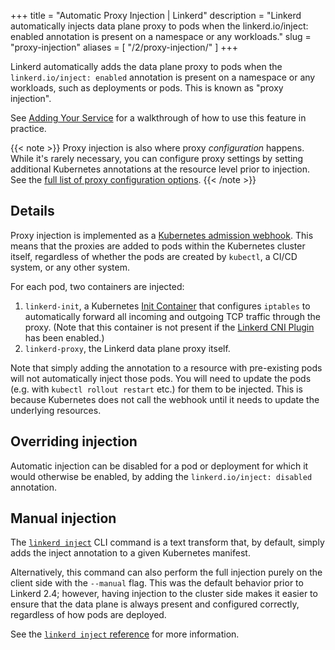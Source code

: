 +++
title = "Automatic Proxy Injection | Linkerd"
description = "Linkerd automatically injects data plane proxy to pods when the linkerd.io/inject: enabled annotation is present on a namespace or any workloads."
slug = "proxy-injection"
aliases = [
  "/2/proxy-injection/"
]
+++

Linkerd automatically adds the data plane proxy to pods when the
`linkerd.io/inject: enabled` annotation is present on a namespace or any
workloads, such as deployments or pods. This is known as "proxy injection".

See [Adding Your Service](/2/tasks/adding-your-service/) for a walkthrough of
how to use this feature in practice.

{{< note >}}
Proxy injection is also where proxy *configuration* happens. While it's rarely
necessary, you can configure proxy settings by setting additional Kubernetes
annotations at the resource level prior to injection. See the [full list of
proxy configuration options](/2/reference/proxy-configuration/).
{{< /note >}}

## Details

Proxy injection is implemented as a [Kubernetes admission
webhook](https://kubernetes.io/docs/reference/access-authn-authz/extensible-admission-controllers/#admission-webhooks).
This means that the proxies are added to pods within the Kubernetes cluster
itself, regardless of whether the pods are created by `kubectl`, a CI/CD
system, or any other system.

For each pod, two containers are injected:

1. `linkerd-init`, a Kubernetes [Init
   Container](https://kubernetes.io/docs/concepts/workloads/pods/init-containers/)
   that configures `iptables` to automatically forward all incoming and
   outgoing TCP traffic through the proxy. (Note that this container is not
   present if the [Linkerd CNI Plugin](/2/features/cni/) has been enabled.)
1. `linkerd-proxy`, the Linkerd data plane proxy itself.

Note that simply adding the annotation to a resource with pre-existing pods
will not automatically inject those pods. You will need to update the pods
(e.g. with `kubectl rollout restart` etc.) for them to be injected. This is
because Kubernetes does not call the webhook until it needs to update the
underlying resources.

## Overriding injection

Automatic injection can be disabled for a pod or deployment for which it would
otherwise be enabled, by adding the `linkerd.io/inject: disabled` annotation.

## Manual injection

The [`linkerd inject`](/2/reference/cli/inject/) CLI command is a text
transform that, by default, simply adds the inject annotation to a given
Kubernetes manifest.

Alternatively, this command can also perform the full injection purely on the
client side with the `--manual` flag. This was the default behavior prior to
Linkerd 2.4; however, having injection to the cluster side makes it easier to
ensure that the data plane is always present and configured correctly,
regardless of how pods are deployed.

See the [`linkerd inject` reference](/2/reference/cli/inject/) for more
information.
